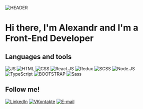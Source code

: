 ![HEADER](https://github.com/alexandrtab/alexandrtab/blob/main/assets/coding.gif)

# Hi there, I'm Alexandr and I'm a Front-End Developer

## Languages and tools

![JS](https://img.shields.io/static/v1?label&message=JavaScript&color=grey&style=for-the-badge&logo=javascript)
![HTML](https://img.shields.io/static/v1?label&message=HTML&color=grey&style=for-the-badge&logo=html)
![CSS](https://img.shields.io/static/v1?label&message=CSS&color=grey&style=for-the-badge&logo=css)
![React.JS](https://img.shields.io/static/v1?label&message=React.JS&color=grey&style=for-the-badge&logo=react)
![Redux](https://img.shields.io/static/v1?label&message=Redux&color=grey&style=for-the-badge&logo=redux)
![SCSS](https://img.shields.io/static/v1?&label&message=SCSS&color=grey&style=for-the-badge&logo=scss)
![Node.JS](https://img.shields.io/static/v1?label&message=Node.JS&color=grey&style=for-the-badge&logo=node.js)
![TypeScript](https://img.shields.io/static/v1?label&message=TypeScript&color=grey&style=for-the-badge&logo=typescript)
![BOOTSTRAP](https://img.shields.io/static/v1?label&message=BOOTSTRAP&color=grey&style=for-the-badge&logo=bootstrap)
![Sass](https://img.shields.io/static/v1?&label&message=Sass&color=grey&style=for-the-badge&logo=sass)

## Follow me!

[![LinkedIn](https://img.shields.io/static/v1?label&message=LinkedIn&color=grey&style=for-the-badge&logo=Linkedin)](www.linkedin.com/in/alexandr-tabolich)
[![VKontakte](https://img.shields.io/static/v1?label&message=VKontakte&color=grey&style=for-the-badge&logo=VK)](https://vk.com/reyang)
[![E-mail](https://img.shields.io/static/v1?label&message=E-mail&color=grey&style=for-the-badge&logo=mail.ru)](https://shura.tabolich@mail.ru)
